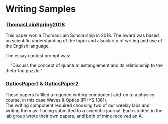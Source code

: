 # Writing Samples 
 
### [ThomasLainSpring2018](https://docs.google.com/viewer?url=https://github.com/dxAdam/Writing_Samples/raw/master/ThomasLainSping2018.pdf)
 
This paper won a Thomas Lain Scholarship in 2018. The award was based on scientific understanding of the topic and alsoclarity of writing and use of the English language. 
 
The essay contest prompt was: 

&nbsp; &nbsp; "Discuss the concept of quantum entanglement and its relationship to the theta-tau puzzle." 
 
 
### [OpticsPaper1](https://docs.google.com/viewer?url=https://github.com/dxAdam/Writing_Samples/raw/master/OpticsPaper1.pdf) & [OpticsPaper2](https://docs.google.com/viewer?url=https://github.com/dxAdam/Writing_Samples/raw/master/OpticsPaper2.pdf)
 
These papers fufilled a required writing component add-on to a physics course, in this case Waves & Optics (PHYS 1361).    
The writing component required choosing two of our weekly labs and writing them as if being submitted to a scientific journal. Each student in the lab group wrote their own papers, and both of mine received an A.
